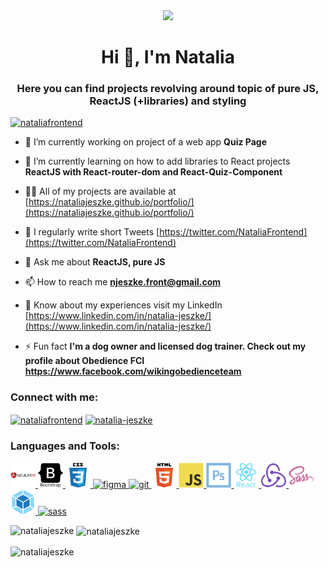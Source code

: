 <div id="header" align="center">
  <img src="https://media.giphy.com/media/L1R1tvI9svkIWwpVYr/giphy.gif" width="300"/>
</div>
<h1 align="center">Hi 👋, I'm Natalia</h1>
<h3 align="center">Here you can find projects revolving around topic of pure JS, ReactJS (+libraries) and styling</h3>

<p align="left"> <a href="https://twitter.com/nataliafrontend" target="blank"><img src="https://img.shields.io/twitter/follow/nataliafrontend?logo=twitter&style=for-the-badge" alt="nataliafrontend" /></a> </p>

- 🔭 I’m currently working on project of a web app **Quiz Page**

- 🌱 I’m currently learning on how to add libraries to React projects **ReactJS with React-router-dom and React-Quiz-Component**

- 👨‍💻 All of my projects are available at [https://nataliajeszke.github.io/portfolio/](https://nataliajeszke.github.io/portfolio/)

- 📝 I regularly write short Tweets [https://twitter.com/NataliaFrontend](https://twitter.com/NataliaFrontend)

- 💬 Ask me about **ReactJS, pure JS**

- 📫 How to reach me **njeszke.front@gmail.com**

- 📄 Know about my experiences visit my LinkedIn [https://www.linkedin.com/in/natalia-jeszke/](https://www.linkedin.com/in/natalia-jeszke/)

- ⚡ Fun fact **I'm a dog owner and licensed dog trainer. Check out my profile about Obedience FCI https://www.facebook.com/wikingobedienceteam**

<h3 align="left">Connect with me:</h3>
<p align="left">
<a href="https://twitter.com/nataliafrontend" target="blank"><img align="center" src="https://raw.githubusercontent.com/rahuldkjain/github-profile-readme-generator/master/src/images/icons/Social/twitter.svg" alt="nataliafrontend" height="30" width="40" /></a>
<a href="https://linkedin.com/in/natalia-jeszke" target="blank"><img align="center" src="https://raw.githubusercontent.com/rahuldkjain/github-profile-readme-generator/master/src/images/icons/Social/linked-in-alt.svg" alt="natalia-jeszke" height="30" width="40" /></a>
</p>

<h3 align="left">Languages and Tools:</h3>
<p align="left"> <a href="https://angular.io" target="_blank" rel="noreferrer"> <img src="https://raw.githubusercontent.com/devicons/devicon/master/icons/angularjs/angularjs-original-wordmark.svg" alt="angularjs" width="40" height="40"/> </a> <a href="https://getbootstrap.com" target="_blank" rel="noreferrer"> <img src="https://raw.githubusercontent.com/devicons/devicon/master/icons/bootstrap/bootstrap-plain-wordmark.svg" alt="bootstrap" width="40" height="40"/> </a> <a href="https://www.w3schools.com/css/" target="_blank" rel="noreferrer"> <img src="https://raw.githubusercontent.com/devicons/devicon/master/icons/css3/css3-original-wordmark.svg" alt="css3" width="40" height="40"/> </a> <a href="https://www.figma.com/" target="_blank" rel="noreferrer"> <img src="https://www.vectorlogo.zone/logos/figma/figma-icon.svg" alt="figma" width="40" height="40"/> </a> <a href="https://git-scm.com/" target="_blank" rel="noreferrer"> <img src="https://www.vectorlogo.zone/logos/git-scm/git-scm-icon.svg" alt="git" width="40" height="40"/> </a> <a href="https://www.w3.org/html/" target="_blank" rel="noreferrer"> <img src="https://raw.githubusercontent.com/devicons/devicon/master/icons/html5/html5-original-wordmark.svg" alt="html5" width="40" height="40"/> </a> <a href="https://developer.mozilla.org/en-US/docs/Web/JavaScript" target="_blank" rel="noreferrer"> <img src="https://raw.githubusercontent.com/devicons/devicon/master/icons/javascript/javascript-original.svg" alt="javascript" width="40" height="40"/> </a> <a href="https://www.photoshop.com/en" target="_blank" rel="noreferrer"> <img src="https://raw.githubusercontent.com/devicons/devicon/master/icons/photoshop/photoshop-line.svg" alt="photoshop" width="40" height="40"/> </a> <a href="https://reactjs.org/" target="_blank" rel="noreferrer"> <img src="https://raw.githubusercontent.com/devicons/devicon/master/icons/react/react-original-wordmark.svg" alt="react" width="40" height="40"/> </a> <a href="https://redux.js.org" target="_blank" rel="noreferrer"> <img src="https://raw.githubusercontent.com/devicons/devicon/master/icons/redux/redux-original.svg" alt="redux" width="40" height="40"/> </a> <a href="https://sass-lang.com" target="_blank" rel="noreferrer"> <img src="https://raw.githubusercontent.com/devicons/devicon/master/icons/sass/sass-original.svg" alt="sass" width="40" height="40"/> </a> <a href="https://sass-lang.com" target="_blank" rel="noreferrer"> <img src="https://github.com/devicons/devicon/blob/master/icons/webpack/webpack-original.svg" alt="sass" width="40" height="40"/>
  <img src="https://www.chartjs.org/media/logo-title.svg" alt="sass" width="40" height="40"/></a></p>
<p><img align="left" src="https://github-readme-stats.vercel.app/api/top-langs?username=nataliajeszke&show_icons=true&locale=en&layout=compact" alt="nataliajeszke" /></p>

<p>&nbsp;<img align="center" src="https://github-readme-stats.vercel.app/api?username=nataliajeszke&show_icons=true&locale=en" alt="nataliajeszke" /></p>

<p><img align="center" src="https://github-readme-streak-stats.herokuapp.com/?user=nataliajeszke&" alt="nataliajeszke" /></p>
